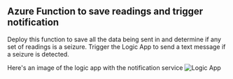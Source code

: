 ## Azure Function to save readings and trigger notification

Deploy this function to save all the data being sent in and determine if any set of readings is a seizure. 
Trigger the Logic App to send a text message if a seizure is detected.

Here's an image of the logic app with the notification service
![Logic App](images/Logic_app.jpg)
